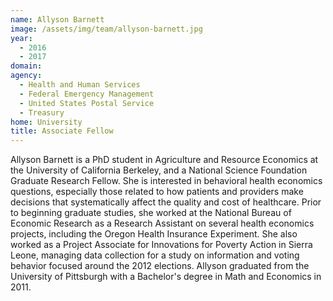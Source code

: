 ```yaml
---
name: Allyson Barnett
image: /assets/img/team/allyson-barnett.jpg
year: 
  - 2016
  - 2017
domain:
agency:
  - Health and Human Services
  - Federal Emergency Management
  - United States Postal Service
  - Treasury
home: University
title: Associate Fellow
---
```


Allyson Barnett is a PhD student in Agriculture and Resource Economics at the University of California Berkeley, and a National Science Foundation Graduate Research Fellow.  She is interested in behavioral health economics questions, especially those related to how patients and providers make decisions that systematically affect the quality and cost of healthcare.  Prior to beginning graduate studies, she worked at the National Bureau of Economic Research as a Research Assistant on several health economics projects, including the Oregon Health Insurance Experiment.  She also worked as a Project Associate for Innovations for Poverty Action in Sierra Leone, managing data collection for a study on information and voting behavior focused around the 2012 elections.  Allyson graduated from the University of Pittsburgh with a Bachelor's degree in Math and Economics in 2011.
